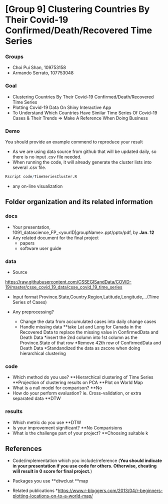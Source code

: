 # [Group 9] Clustering Countries By Their Covid-19 Confirmed/Death/Recovered Time Series

### Groups
* Choi Pui Shan, 109753158
* Armando Serrato, 107753048

### Goal
* Clustering Countries By Their Covid-19 Confirmed/Death/Recovered Time Series
* Plotting Covid-19 Data On Shiny Interactive App
* To Understand Which Countries Have Similar Time Series Of Covid-19 Cases & Their Trends => Make A Reference When Doing Business

### Demo 
You should provide an example commend to reproduce your result
* As we are using data source from github that will be updated daily, so there is no input .csv file needed.
* When running the code, it will already generate the cluster lists into several .csv file.
```R
Rscript code/TimeSeriesCluster.R
```
* any on-line visualization

## Folder organization and its related information

### docs
* Your presentation, 1091_datascience_FP_<yourID|groupName>.ppt/pptx/pdf, by **Jan. 12**
* Any related document for the final project
  * papers
  * software user guide

### data

* Source

https://raw.githubusercontent.com/CSSEGISandData/COVID-19/master/csse_covid_19_data/csse_covid_19_time_series

* Input format
Province.State,Country.Region,Latitude,Longitude,...(Time Series of Cases)

* Any preprocessing?
  * Change the data from accumulated cases into daily change cases
  * Handle missing data
     **take Lat and Long for Canada in the Recovered Data to replace the missing value in ConfirmedData and Death Data
  *insert the 2nd column into 1st column as the Province.State of that row
  *Remove 42th row of ConfirmedData and Death Data
  *Standandized the data as zscore when doing hierarchical clustering

### code

* Which method do you use?
  **Hierarchical clustering of Time Series
  **Projection of clustering results on PCA
  **Plot on World Map
* What is a null model for comparison?
  **No
* How do your perform evaluation? ie. Cross-validation, or extra separated data
  **DTW

### results

* Which metric do you use 
  **DTW
* Is your improvement significant?
  **No Comparisions
* What is the challenge part of your project?
  **Choosing suitable k

## References
* Code/implementation which you include/reference (__You should indicate in your presentation if you use code for others. Otherwise, cheating will result in 0 score for final project.__)
* Packages you use
  **dtwclust
  **map
  
* Related publications
  *https://www.r-bloggers.com/2013/04/r-beginners-plotting-locations-on-to-a-world-map/

